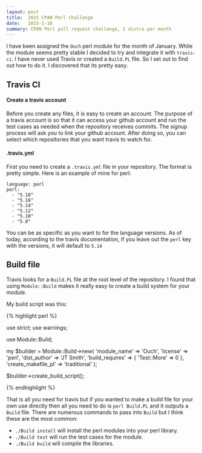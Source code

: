 ```yaml
---
layout: post
title:  2015 CPAN Perl Challenge
date:   2015-1-18
summary: CPAN Perl pull request challenge, 1 distro per month
---
```


I have been assigned the `Ouch` perl module for the month of January. While the module seems pretty stable I decided to try and integrate it with `travis-ci`. I have never used Travis or created a `Build.PL` file. So I set out to find out how to do it. I discovered that its pretty easy.



## Travis CI


#### Create a travis account

Before you create any files, it is easy to create an account. The purpose of a travis account is so that it can access your github account and run the test cases as needed when the repository receives commits. The signup process will ask you to link your github account. After doing so, you can select which repositories that you want travis to watch for.



#### .travis.yml
First you need to create a `.travis.yml` file in your repository. The format is pretty simple. Here is an example of mine for perl:

    language: perl
    perl:
      - "5.18"
      - "5.16"
      - "5.14"
      - "5.12"
      - "5.10"
      - "5.8"


You can be as specific as you want to for the language versions. As of today, according to the travis documentation, if you leave out the `perl` key with the versions, it will default to `5.14`




## Build file

Travis looks for a `Build.PL` file at the root level of the repository. I found that using `Module::Build` makes it really easy to create a build system for your module.

My build script was this:

{% highlight perl %}

use strict;
use warnings;

use Module::Build;

my $builder = Module::Build->new(
	'module_name' => 'Ouch',
	'license' => 'perl',
	'dist_author' => 'JT Smith',
	'build_requires' => {
		'Test::More' => 0
	},
	'create_makefile_pl' => 'traditional'
);

$builder->create_build_script();

{% endhighlight %}

That is all you need for travis but if you wanted to make a build file for your own use directly then all you need to do is `perl Build.PL` and it outputs a `Build` file. There are numerous commands to pass into `Build` but I think these are the most common:



- `./Build install` will install the perl modules into your perl library. 
- `./Build test` will run the test cases for the module.
- `./Build build` will compile the libraries.




